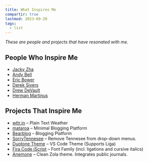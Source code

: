```yaml
---
title: What Inspires Me
compartir: true
lastmod: 2023-09-20
tags:
  - list
---
```



*These are people and projects that have resonated with me.*

## People Who Inspire Me

* [Jacky Zha](https://github.com/jackyzha0?tab=repositories)
* [Andy Bell](https://andy-bell.co.uk/)
* [Eric Bower](https://erock.prose.sh/)
* [Derek Sivers](https://sive.rs/)
* [Drew DeVault](https://drewdevault.com/)
* [Herman Martinus](https://herman.bearblog.dev/)

## Projects That Inspire Me

* [wttr.in](https://github.com/chubin/wttr.in) – Plain Text Weather
* [mataroa](https://github.com/mataroa-blog/mataroa) – Minimal Blogging Platform
* [Bearblog](https://github.com/HermanMartinus/bearblog) – Blogging Platform
* [SorryTennesee](https://github.com/vpicone/SorryTennesee) – Remove Tennesee from drop-down menus.
* [Duotone Theme](https://github.com/Hussseinkizz/duotone-theme-v2-official) – VS Code Theme (Supports Liga)
* [Fira Code iScript](https://github.com/kencrocken/FiraCodeiScript) – Font Family (incl. ligations and cursive italics)
* [Anemone](https://github.com/Speyll/anemone) – Clean Zola theme. Integrates public journals.
